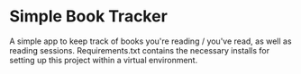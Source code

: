 # Simple Book Tracker
A simple app to keep track of books you're reading / you've read, as well as reading sessions. Requirements.txt contains the necessary installs for setting up this project within a virtual environment.
